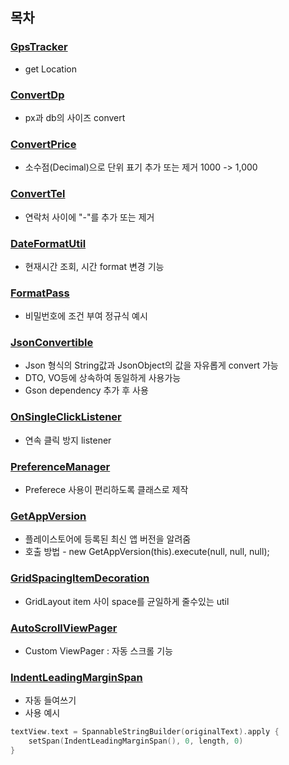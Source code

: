 ## 목차
### [GpsTracker](https://github.com/jeonmingyun/Utils/blob/main/app/src/main/java/com/min/utils/GpsTracker.java)
- get Location
### [ConvertDp](https://github.com/jeonmingyun/Utils/blob/main/app/src/main/java/com/min/utils/ConvertDp.java)
- px과 db의 사이즈 convert
### [ConvertPrice](https://github.com/jeonmingyun/Utils/blob/main/app/src/main/java/com/min/utils/ConvertPrice.java)
- 소수점(Decimal)으로 단위 표기 추가 또는 제거 1000 -> 1,000
### [ConvertTel](https://github.com/jeonmingyun/Utils/blob/main/app/src/main/java/com/min/utils/ConvertTel.java)
- 연락처 사이에 "-"를 추가 또는 제거
### [DateFormatUtil](https://github.com/jeonmingyun/Utils/blob/main/app/src/main/java/com/min/utils/DateFormatUtil.java)
- 현재시간 조회, 시간 format 변경 기능
### [FormatPass](https://github.com/jeonmingyun/Utils/blob/main/app/src/main/java/com/min/utils/FormatPass.java)
- 비밀번호에 조건 부여 정규식 예시
### [JsonConvertible](https://github.com/jeonmingyun/Utils/blob/main/app/src/main/java/com/min/utils/JsonConvertible.java)
- Json 형식의 String값과 JsonObject의 값을 자유롭게 convert 가능
- DTO, VO등에 상속하여 동일하게 사용가능
- Gson dependency 추가 후 사용
### [OnSingleClickListener](https://github.com/jeonmingyun/Utils/blob/main/app/src/main/java/com/min/utils/OnSingleClickListener.java)
- 연속 클릭 방지 listener
### [PreferenceManager](https://github.com/jeonmingyun/Utils/blob/main/app/src/main/java/com/min/utils/PreferenceManager.java)
- Preferece 사용이 편리하도록 클래스로 제작
### [GetAppVersion](https://github.com/jeonmingyun/Utils/blob/main/app/src/main/java/com/min/utils/GetAppVersion.java)
- 플레이스토어에 등록된 최신 앱 버전을 알려줌
- 호출 방법 - new GetAppVersion(this).execute(null, null, null);
### [GridSpacingItemDecoration](https://github.com/jeonmingyun/Utils/blob/main/app/src/main/java/com/min/utils/GridSpacingItemDecoration.java)
- GridLayout item 사이 space를 균일하게 줄수있는 util
### [AutoScrollViewPager](https://github.com/jeonmingyun/Utils/blob/main/app/src/main/java/com/min/utils/autoScrollViewPager)
- Custom ViewPager : 자동 스크롤 기능
### [IndentLeadingMarginSpan](https://github.com/jeonmingyun/Utils/blob/main/app/src/main/java/com/min/utils/autoScrollViewPager)
- 자동 들여쓰기
- 사용 예시
``` kotlin
textView.text = SpannableStringBuilder(originalText).apply {
    setSpan(IndentLeadingMarginSpan(), 0, length, 0)
}
```

